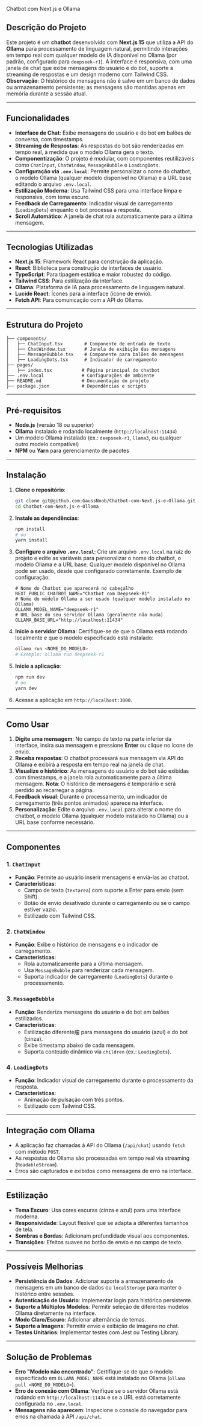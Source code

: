 Chatbot com Next.js e Ollama

## Descrição do Projeto

Este projeto é um **chatbot** desenvolvido com **Next.js 15** que utiliza a API do **Ollama** para processamento de linguagem natural, permitindo interações em tempo real com qualquer modelo de IA disponível no Ollama (por padrão, configurado para `deepseek-r1`). A interface é responsiva, com uma janela de chat que exibe mensagens do usuário e do bot, suporte a streaming de respostas e um design moderno com Tailwind CSS. **Observação**: O histórico de mensagens não é salvo em um banco de dados ou armazenamento persistente; as mensagens são mantidas apenas em memória durante a sessão atual.

---

## Funcionalidades

- **Interface de Chat**: Exibe mensagens do usuário e do bot em balões de conversa, com timestamps.
- **Streaming de Respostas**: As respostas do bot são renderizadas em tempo real, à medida que o modelo Ollama gera o texto.
- **Componentização**: O projeto é modular, com componentes reutilizáveis como `ChatInput`, `ChatWindow`, `MessageBubble` e `LoadingDots`.
- **Configuração via `.env.local`**: Permite personalizar o nome do chatbot, o modelo Ollama (qualquer modelo disponível no Ollama) e a URL base editando o arquivo `.env.local`.
- **Estilização Moderna**: Usa Tailwind CSS para uma interface limpa e responsiva, com tema escuro.
- **Feedback de Carregamento**: Indicador visual de carregamento (`LoadingDots`) enquanto o bot processa a resposta.
- **Scroll Automático**: A janela de chat rola automaticamente para a última mensagem.

---

## Tecnologias Utilizadas

- **Next.js 15**: Framework React para construção da aplicação.
- **React**: Biblioteca para construção de interfaces de usuário.
- **TypeScript**: Para tipagem estática e maior robustez do código.
- **Tailwind CSS**: Para estilização da interface.
- **Ollama**: Plataforma de IA para processamento de linguagem natural.
- **Lucide React**: Ícones para a interface (ícone de envio).
- **Fetch API**: Para comunicação com a API do Ollama.

---

## Estrutura do Projeto

```
├── components/
│   ├── ChatInput.tsx        # Componente de entrada de texto
│   ├── ChatWindow.tsx       # Janela de exibição das mensagens
│   ├── MessageBubble.tsx    # Componente para balões de mensagens
│   ├── LoadingDots.tsx      # Indicador de carregamento
├── pages/
│   ├── index.tsx           # Página principal do chatbot
├── .env.local              # Configurações de ambiente
├── README.md               # Documentação do projeto
├── package.json            # Dependências e scripts
```

---

## Pré-requisitos

- **Node.js** (versão 18 ou superior)
- **Ollama** instalado e rodando localmente (`http://localhost:11434`)
- Um modelo Ollama instalado (ex.: `deepseek-r1`, `llama3`, ou qualquer outro modelo compatível)
- **NPM** ou **Yarn** para gerenciamento de pacotes

---

## Instalação

1. **Clone o repositório**:
   ```bash
   git clone git@github.com:GaussNoob/Chatbot-com-Next.js-e-Ollama.git
   cd Chatbot-com-Next.js-e-Ollama
   ```

2. **Instale as dependências**:
   ```bash
   npm install
   # ou
   yarn install
   ```

3. **Configure o arquivo `.env.local`**:
   Crie um arquivo `.env.local` na raiz do projeto e edite as variáveis para personalizar o nome do chatbot, o modelo Ollama e a URL base. Qualquer modelo disponível no Ollama pode ser usado, desde que configurado corretamente. Exemplo de configuração:
   ```env
   # Nome do Chatbot que aparecerá no cabeçalho
   NEXT_PUBLIC_CHATBOT_NAME="Chatbot com Deepseek-R1"
   # Nome do modelo Ollama a ser usado (qualquer modelo instalado no Ollama)
   OLLAMA_MODEL_NAME="deepseek-r1"
   # URL base do seu servidor Ollama (geralmente não muda)
   OLLAMA_BASE_URL="http://localhost:11434"
   ```

4. **Inicie o servidor Ollama**:
   Certifique-se de que o Ollama está rodando localmente e que o modelo especificado está instalado:
   ```bash
   ollama run <NOME_DO_MODELO>
   # Exemplo: ollama run deepseek-r1
   ```

5. **Inicie a aplicação**:
   ```bash
   npm run dev
   # ou
   yarn dev
   ```

6. Acesse a aplicação em `http://localhost:3000`.

---

## Como Usar

1. **Digite uma mensagem**: No campo de texto na parte inferior da interface, insira sua mensagem e pressione **Enter** ou clique no ícone de envio.
2. **Receba respostas**: O chatbot processará sua mensagem via API do Ollama e exibirá a resposta em tempo real na janela de chat.
3. **Visualize o histórico**: As mensagens do usuário e do bot são exibidas com timestamps, e a janela rola automaticamente para a última mensagem. **Nota**: O histórico de mensagens é temporário e será perdido ao recarregar a página.
4. **Feedback visual**: Durante o processamento, um indicador de carregamento (três pontos animados) aparece na interface.
5. **Personalização**: Edite o arquivo `.env.local` para alterar o nome do chatbot, o modelo Ollama (qualquer modelo instalado no Ollama) ou a URL base conforme necessário.

---

## Componentes

### 1. `ChatInput`
- **Função**: Permite ao usuário inserir mensagens e enviá-las ao chatbot.
- **Características**:
  - Campo de texto (`textarea`) com suporte a Enter para envio (sem Shift).
  - Botão de envio desativado durante o carregamento ou se o campo estiver vazio.
  - Estilizado com Tailwind CSS.

### 2. `ChatWindow`
- **Função**: Exibe o histórico de mensagens e o indicador de carregamento.
- **Características**:
  - Rola automaticamente para a última mensagem.
  - Usa `MessageBubble` para renderizar cada mensagem.
  - Suporta indicador de carregamento (`LoadingDots`) durante o processamento.

### 3. `MessageBubble`
- **Função**: Renderiza mensagens do usuário e do bot em balões estilizados.
- **Características**:
  - Estilização diferente瘤 para mensagens do usuário (azul) e do bot (cinza).
  - Exibe timestamp abaixo de cada mensagem.
  - Suporta conteúdo dinâmico via `children` (ex.: `LoadingDots`).

### 4. `LoadingDots`
- **Função**: Indicador visual de carregamento durante o processamento da resposta.
- **Características**:
  - Animação de pulsação com três pontos.
  - Estilizado com Tailwind CSS.

---

## Integração com Ollama

- A aplicação faz chamadas à API do Ollama (`/api/chat`) usando `fetch` com método `POST`.
- As respostas do Ollama são processadas em tempo real via streaming (`ReadableStream`).
- Erros são capturados e exibidos como mensagens de erro na interface.

---

## Estilização

- **Tema Escuro**: Usa cores escuras (cinza e azul) para uma interface moderna.
- **Responsividade**: Layout flexível que se adapta a diferentes tamanhos de tela.
- **Sombras e Bordas**: Adicionam profundidade visual aos componentes.
- **Transições**: Efeitos suaves no botão de envio e no campo de texto.

---

## Possíveis Melhorias

- **Persistência de Dados**: Adicionar suporte a armazenamento de mensagens em um banco de dados ou `localStorage` para manter o histórico entre sessões.
- **Autenticação de Usuário**: Implementar login para histórico persistente.
- **Suporte a Múltiplos Modelos**: Permitir seleção de diferentes modelos Ollama diretamente na interface.
- **Modo Claro/Escuro**: Adicionar alternância de temas.
- **Suporte a Imagens**: Permitir envio e exibição de imagens no chat.
- **Testes Unitários**: Implementar testes com Jest ou Testing Library.

---

## Solução de Problemas

- **Erro "Modelo não encontrado"**: Certifique-se de que o modelo especificado em `OLLAMA_MODEL_NAME` está instalado no Ollama (`ollama pull <NOME_DO_MODELO>`).
- **Erro de conexão com Ollama**: Verifique se o servidor Ollama está rodando em `http://localhost:11434` e se a URL está corretamente configurada no `.env.local`.
- **Mensagens não aparecem**: Inspecione o console do navegador para erros na chamada à API `/api/chat`.

